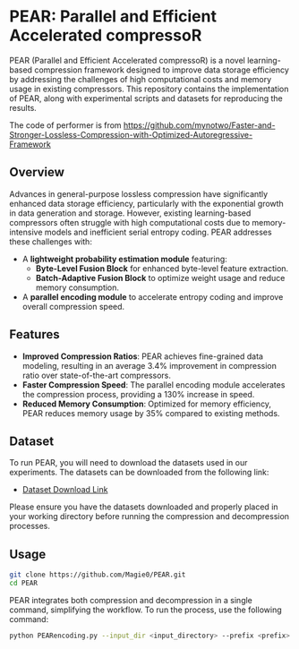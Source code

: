 # PEAR: Parallel and Efficient Accelerated compressoR

PEAR (Parallel and Efficient Accelerated compressoR) is a novel learning-based compression framework designed to improve data storage efficiency by addressing the challenges of high computational costs and memory usage in existing compressors. This repository contains the implementation of PEAR, along with experimental scripts and datasets for reproducing the results.

The code of performer is from https://github.com/mynotwo/Faster-and-Stronger-Lossless-Compression-with-Optimized-Autoregressive-Framework

## Overview

Advances in general-purpose lossless compression have significantly enhanced data storage efficiency, particularly with the exponential growth in data generation and storage. However, existing learning-based compressors often struggle with high computational costs due to memory-intensive models and inefficient serial entropy coding. PEAR addresses these challenges with:

- A **lightweight probability estimation module** featuring:
  - **Byte-Level Fusion Block** for enhanced byte-level feature extraction.
  - **Batch-Adaptive Fusion Block** to optimize weight usage and reduce memory consumption.
- A **parallel encoding module** to accelerate entropy coding and improve overall compression speed.

## Features

- **Improved Compression Ratios**: PEAR achieves fine-grained data modeling, resulting in an average 3.4% improvement in compression ratio over state-of-the-art compressors.
- **Faster Compression Speed**: The parallel encoding module accelerates the compression process, providing a 130% increase in speed.
- **Reduced Memory Consumption**: Optimized for memory efficiency, PEAR reduces memory usage by 35% compared to existing methods.

## Dataset

To run PEAR, you will need to download the datasets used in our experiments. The datasets can be downloaded from the following link:

- [Dataset Download Link](<insert-your-link-here>)

Please ensure you have the datasets downloaded and properly placed in your working directory before running the compression and decompression processes.

## Usage
```bash
git clone https://github.com/Magie0/PEAR.git
cd PEAR
```
PEAR integrates both compression and decompression in a single command, simplifying the workflow. To run the process, use the following command:

```bash
python PEARencoding.py --input_dir <input_directory> --prefix <prefix> --gpu_id <gpu_id> --batch_size <batch_size>
